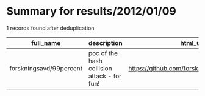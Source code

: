 
# Summary for results/2012/01/09
    
1 records found after deduplication

| full_name | description | html_url | matched_list | matched_count | pushed_at | size | stargazers_count | language | forks_count |
|-------------------------|---------------------------------------------|--------------------------------------------|----------------|-----------------|---------------------------|--------|--------------------|------------|---------------|
| forskningsavd/99percent | poc of the hash collision attack - for fun! | https://github.com/forskningsavd/99percent | ['attack poc'] | 1 | 2012-01-09 16:47:09+00:00 | 95 | 2 | nan | 1 |
